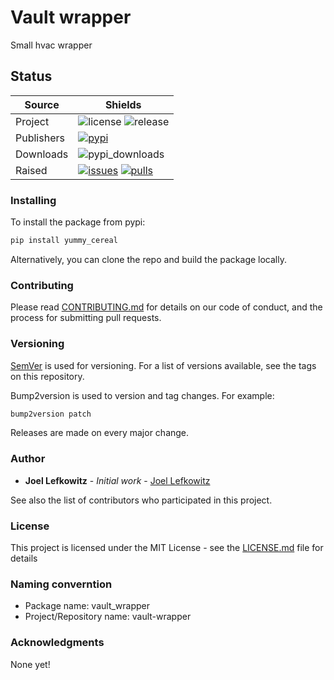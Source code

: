 # Vault wrapper

Small hvac wrapper

## Status

| Source     | Shields                                                        |
| ---------- | -------------------------------------------------------------- |
| Project    | ![license][license] ![release][release]                        |
| Publishers | [![pypi][pypi]][pypi_link]                                     |
| Downloads  | ![pypi_downloads][pypi_downloads]                              |
| Raised     | [![issues][issues]][issues_link] [![pulls][pulls]][pulls_link] |

### Installing

To install the package from pypi:

```bash
pip install yummy_cereal
```

Alternatively, you can clone the repo and build the package locally.

### Contributing

Please read [CONTRIBUTING.md](CONTRIBUTING.md) for details on our code of conduct, and the process for submitting pull requests.

### Versioning

[SemVer](http://semver.org/) is used for versioning. For a list of versions available, see the tags on this repository.

Bump2version is used to version and tag changes.
For example:

```bash
bump2version patch
```

Releases are made on every major change.

### Author

- **Joel Lefkowitz** - _Initial work_ - [Joel Lefkowitz](https://github.com/JoelLefkowitz)

See also the list of contributors who participated in this project.

### License

This project is licensed under the MIT License - see the [LICENSE.md](LICENSE.md) file for details

### Naming converntion

- Package name: vault_wrapper
- Project/Repository name: vault-wrapper

### Acknowledgments

None yet!

<!--- Table links --->

[license]: https://img.shields.io/github/license/joellefkowitz/vault-wrapper
[release]: https://img.shields.io/github/v/tag/joellefkowitz/vault-wrapper
[pypi_downloads]: https://img.shields.io/pypi/dw/vault-wrapper
[pypi]: https://img.shields.io/pypi/v/vault-wrapper "PyPi"
[pypi_link]: https://pypi.org/project/vault-wrapper
[issues]: https://img.shields.io/github/issues/joellefkowitz/vault-wrapper "Issues"
[issues_link]: https://github.com/JoelLefkowitz/vault-wrapper/issues
[pulls]: https://img.shields.io/github/issues-pr/joellefkowitz/vault-wrapper "Pull requests"
[pulls_link]: https://github.com/JoelLefkowitz/vault-wrapper/pulls
